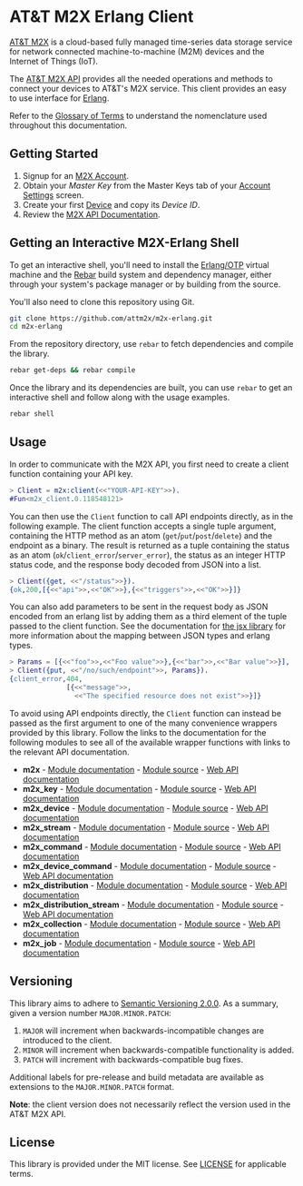 # AT&T M2X Erlang Client

[AT&T M2X](http://m2x.att.com) is a cloud-based fully managed time-series data storage service for network connected machine-to-machine (M2M) devices and the Internet of Things (IoT).

The [AT&T M2X API](https://m2x.att.com/developer/documentation/overview) provides all the needed operations and methods to connect your devices to AT&T's M2X service. This client provides an easy to use interface for [Erlang](http://www.erlang.org).

Refer to the [Glossary of Terms](https://m2x.att.com/developer/documentation/glossary) to understand the nomenclature used throughout this documentation.

## Getting Started
1. Signup for an [M2X Account](https://m2x.att.com/signup).
2. Obtain your _Master Key_ from the Master Keys tab of your [Account Settings](https://m2x.att.com/account) screen.
2. Create your first [Device](https://m2x.att.com/devices) and copy its _Device ID_.
3. Review the [M2X API Documentation](https://m2x.att.com/developer/documentation/overview).

## Getting an Interactive M2X-Erlang Shell

To get an interactive shell, you'll need to install the [Erlang/OTP](https://github.com/erlang/otp/wiki/Installation) virtual machine and the [Rebar](https://github.com/rebar/rebar) build system and dependency manager, either through your system's package manager or by building from the source.

You'll also need to clone this repository using Git.
```bash
git clone https://github.com/attm2x/m2x-erlang.git
cd m2x-erlang
```

From the repository directory, use `rebar` to fetch dependencies and compile the library.
```bash
rebar get-deps && rebar compile
```

Once the library and its dependencies are built, you can use `rebar` to get an interactive shell and follow along with the usage examples.
```bash
rebar shell
```

## Usage

In order to communicate with the M2X API, you first need to create a client function containing your API key.

```erlang
> Client = m2x:client(<<"YOUR-API-KEY">>).
#Fun<m2x_client.0.118548121>
```

You can then use the `Client` function to call API endpoints directly, as in the following example. The client function accepts a single tuple argument, containing the HTTP method as an atom (`get`/`put`/`post`/`delete`) and the endpoint as a binary. The result is returned as a tuple containing the status as an atom (`ok`/`client_error`/`server_error`), the status as an integer HTTP status code, and the response body decoded from JSON into a list.

```erlang
> Client({get, <<"/status">>}).
{ok,200,[{<<"api">>,<<"OK">>},{<<"triggers">>,<<"OK">>}]}
```

You can also add parameters to be sent in the request body as JSON encoded from an erlang list by adding them as a third element of the tuple passed to the client function. See the documentation for [the jsx library](https://github.com/talentdeficit/jsx) for more information about the mapping between JSON types and erlang types.

```erlang
> Params = [{<<"foo">>,<<"Foo value">>},{<<"bar">>,<<"Bar value">>}],
> Client({put, <<"/no/such/endpoint">>, Params}).
{client_error,404,
              [{<<"message">>,
                <<"The specified resource does not exist">>}]}
```

To avoid using API endpoints directly, the `Client` function can instead be passed as the first argument to one of the many convenience wrappers provided by this library. Follow the links to the documentation for the following modules to see all of the available wrapper functions with links to the relevant API documentation.

- **m2x** - [Module documentation](doc/m2x.md) - [Module source](src/m2x.erl) - [Web API documentation](https://m2x.att.com/developer/documentation/v2/overview)
- **m2x_key** - [Module documentation](doc/m2x_key.md) - [Module source](src/m2x_key.erl) - [Web API documentation](https://m2x.att.com/developer/documentation/v2/keys)
- **m2x_device** - [Module documentation](doc/m2x_device.md) - [Module source](src/m2x_device.erl) - [Web API documentation](https://m2x.att.com/developer/documentation/v2/device)
- **m2x_stream** - [Module documentation](doc/m2x_stream.md) - [Module source](src/m2x_stream.erl) - [Web API documentation](https://m2x.att.com/developer/documentation/v2/device)
- **m2x_command** - [Module documentation](doc/m2x_command.md) - [Module source](src/m2x_command.erl) - [Web API documentation](https://m2x.att.com/developer/documentation/v2/commands)
- **m2x_device_command** - [Module documentation](doc/m2x_device_command.md) - [Module source](src/m2x_device_command.erl) - [Web API documentation](https://m2x.att.com/developer/documentation/v2/commands)
- **m2x_distribution** - [Module documentation](doc/m2x_distribution.md) - [Module source](src/m2x_distribution.erl) - [Web API documentation](https://m2x.att.com/developer/documentation/v2/distribution)
- **m2x_distribution_stream** - [Module documentation](doc/m2x_distribution_stream.md) - [Module source](src/m2x_distribution_stream.erl) - [Web API documentation](https://m2x.att.com/developer/documentation/v2/distribution)
- **m2x_collection** - [Module documentation](doc/m2x_collection.md) - [Module source](src/m2x_collection.erl) - [Web API documentation](https://m2x.att.com/developer/documentation/v2/collections)
- **m2x_job** - [Module documentation](doc/m2x_job.md) - [Module source](src/m2x_job.erl) - [Web API documentation](https://m2x.att.com/developer/documentation/v2/jobs)

## Versioning

This library aims to adhere to [Semantic Versioning 2.0.0](http://semver.org/). As a summary, given a version number `MAJOR.MINOR.PATCH`:

1. `MAJOR` will increment when backwards-incompatible changes are introduced to the client.
2. `MINOR` will increment when backwards-compatible functionality is added.
3. `PATCH` will increment with backwards-compatible bug fixes.

Additional labels for pre-release and build metadata are available as extensions to the `MAJOR.MINOR.PATCH` format.

**Note**: the client version does not necessarily reflect the version used in the AT&T M2X API.

## License

This library is provided under the MIT license. See [LICENSE](LICENSE) for applicable terms.
